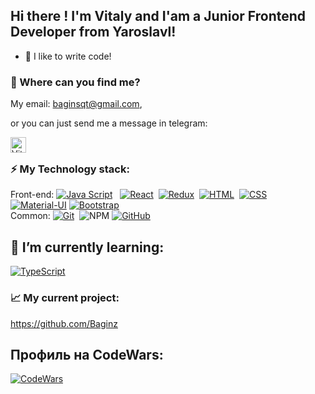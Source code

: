 ## Hi there !  I'm Vitaly and I'am a Junior Frontend Developer from Yaroslavl!

- 🤟 I like to write code!

### 🤔 Where can you find me?

My email: baginsqt@gmail.com, 

or you can just send me a message in telegram:

<a href="http://t.me/Bagins">
  <img align="left" alt="Vitaly | Telegram" width="25px" src="https://upload.wikimedia.org/wikipedia/commons/thumb/5/5c/Telegram_Messenger.png/768px-Telegram_Messenger.png" />
</a>



<br />

### ⚡️ My Technology stack:

Front-end: 
[![Java Script](https://shields.io/badge/-Java_Script-F7DF1E?logo=javascript&style=for-the-badge&logoColor=222)](https://learn.javascript.ru/) &nbsp;
[![React](https://shields.io/badge/-React-f9fbfa?logo=react&style=for-the-badge)](https://reactjs.org/)&nbsp;
[![Redux](https://shields.io/badge/-Redux-710B77?logo=redux&style=for-the-badge)](https://redux.js.org/)&nbsp;
[![HTML](https://shields.io/badge/-HTML5-E34F26?logo=html5&style=for-the-badge&logoColor=fff)](https://html5book.ru/html-html5/)&nbsp;
[![CSS](https://shields.io/badge/-CSS3-1572B6?logo=css3&style=for-the-badge&logoColor=fff)](https://html5book.ru/osnovy-css/)&nbsp;
[![Material-UI](https://img.shields.io/badge/-materialui-1572B6?logo=Material-UI&style=for-the-badge)](https://material-ui.com/ru/)
[![Bootstrap](https://img.shields.io/badge/-Bootstrap-f9fbfa?logo=bootstrap&style=for-the-badge)](https://getbootstrap.com/)
<br />
Common: 
[![Git](https://shields.io/badge/-Git-f0efe7?logo=git&style=for-the-badge)](https://git-scm.com/)&nbsp;
![NPM](https://img.shields.io/badge/NPM-%23000000.svg?style=for-the-badge&logo=npm&logoColor=white)
[![GitHub](https://shields.io/badge/-GitHub-333?logo=GitHub&style=for-the-badge)](https://github.com/)&nbsp;

## 🌱 I’m currently learning:

[![TypeScript](https://img.shields.io/badge/-TypeScript-f9fbfa?logo=TypeScript&style=for-the-badge)](https://www.typescriptlang.org/)



### 📈 My current project:

https://github.com/Baginz

## Профиль на CodeWars:

[![CodeWars](https://img.shields.io/badge/-CodeWars-333?logo=CodeWars&style=for-the-badge)](https://www.codewars.com/users/Baginz)

